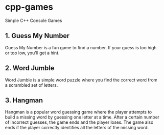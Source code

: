 # cpp-games
Simple C++ Console Games


## 1. Guess My Number
Guess My Number is a fun game to find a number. If your guess is too high or too low, you'll get a hint.

## 2. Word Jumble
Word Jumble is a simple word puzzle where you find the correct word from a scrambled set of letters.

## 3. Hangman
Hangman is a popular word guessing game where the player attempts to build a missing word by guessing one letter at a time.
After a certain number of incorrect guesses, the game ends and the player loses.
The game also ends if the player correctly identifies all the letters of the missing word.

